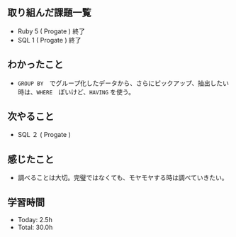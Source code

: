## 取り組んだ課題一覧
- Ruby 5 ( Progate ) 終了
- SQL 1 ( Progate ) 終了
## わかったこと
- ```GROUP BY```　でグループ化したデータから、さらにピックアップ、抽出したい時は、```WHERE```　ぽいけど、```HAVING``` を使う。
## 次やること
- SQL ２ ( Progate ) 
## 感じたこと
- 調べることは大切。完璧ではなくても、モヤモヤする時は調べていきたい。
## 学習時間
- Today: 2.5h
- Total: 30.0h
